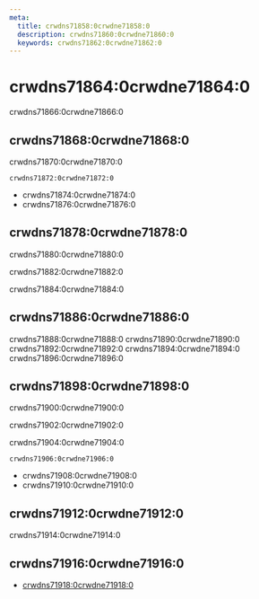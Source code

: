 ```yaml
---
meta:
  title: crwdns71858:0crwdne71858:0
  description: crwdns71860:0crwdne71860:0
  keywords: crwdns71862:0crwdne71862:0
---
```


# crwdns71864:0crwdne71864:0
crwdns71866:0crwdne71866:0

<entry-ad />

## crwdns71868:0crwdne71868:0
crwdns71870:0crwdne71870:0

`crwdns71872:0crwdne71872:0`
- crwdns71874:0crwdne71874:0
- crwdns71876:0crwdne71876:0


## crwdns71878:0crwdne71878:0
crwdns71880:0crwdne71880:0

  crwdns71882:0crwdne71882:0

  crwdns71884:0crwdne71884:0

## crwdns71886:0crwdne71886:0
crwdns71888:0crwdne71888:0
<alert type="success">crwdns71890:0crwdne71890:0</alert>
<alert type="info">crwdns71892:0crwdne71892:0</alert>
<alert type="warning">crwdns71894:0crwdne71894:0</alert>
<alert type="error">crwdns71896:0crwdne71896:0</alert>

## crwdns71898:0crwdne71898:0
crwdns71900:0crwdne71900:0

  crwdns71902:0crwdne71902:0

  crwdns71904:0crwdne71904:0

  `crwdns71906:0crwdne71906:0`
  - crwdns71908:0crwdne71908:0
  - crwdns71910:0crwdne71910:0

## crwdns71912:0crwdne71912:0
crwdns71914:0crwdne71914:0

## crwdns71916:0crwdne71916:0
  - [crwdns71918:0crwdne71918:0]()

<backmatter />
